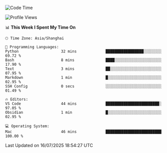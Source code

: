 <!--START_SECTION:waka-->
![Code Time](http://img.shields.io/badge/Code%20Time-555%20hrs%2045%20mins-blue)

![Profile Views](http://img.shields.io/badge/Profile%20Views-0-blue)

📊 **This Week I Spent My Time On** 

```text
🕑︎ Time Zone: Asia/Shanghai

💬 Programming Languages: 
Python                   32 mins             █████████████████░░░░░░░░   69.72 % 
Bash                     8 mins              ████░░░░░░░░░░░░░░░░░░░░░   17.90 % 
Text                     3 mins              ██░░░░░░░░░░░░░░░░░░░░░░░   07.95 % 
Markdown                 1 min               █░░░░░░░░░░░░░░░░░░░░░░░░   02.95 % 
SSH Config               0 secs              ░░░░░░░░░░░░░░░░░░░░░░░░░   01.49 % 

🔥 Editors: 
VS Code                  44 mins             ████████████████████████░   97.05 % 
Obsidian                 1 min               █░░░░░░░░░░░░░░░░░░░░░░░░   02.95 % 

💻 Operating System: 
Mac                      46 mins             █████████████████████████   100.00 % 
```


 Last Updated on 16/07/2025 18:54:27 UTC
<!--END_SECTION:waka-->
